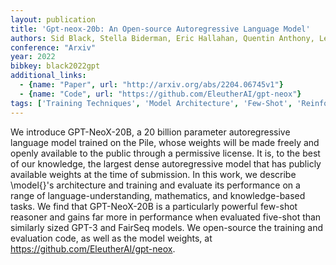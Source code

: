 ```yaml
---
layout: publication
title: 'Gpt-neox-20b: An Open-source Autoregressive Language Model'
authors: Sid Black, Stella Biderman, Eric Hallahan, Quentin Anthony, Leo Gao, Laurence Golding, Horace He, Connor Leahy, Kyle Mcdonell, Jason Phang, Michael Pieler, Usvsn Sai Prashanth, Shivanshu Purohit, Laria Reynolds, Jonathan Tow, Ben Wang, Samuel Weinbach
conference: "Arxiv"
year: 2022
bibkey: black2022gpt
additional_links:
  - {name: "Paper", url: "http://arxiv.org/abs/2204.06745v1"}
  - {name: "Code", url: "https://github.com/EleutherAI/gpt-neox"}
tags: ['Training Techniques', 'Model Architecture', 'Few-Shot', 'Reinforcement Learning', 'Language Modeling', 'GPT', 'Pretraining Methods', 'Has Code']
---
```

We introduce GPT-NeoX-20B, a 20 billion parameter autoregressive language
model trained on the Pile, whose weights will be made freely and openly
available to the public through a permissive license. It is, to the best of our
knowledge, the largest dense autoregressive model that has publicly available
weights at the time of submission. In this work, we describe \model\{\}'s
architecture and training and evaluate its performance on a range of
language-understanding, mathematics, and knowledge-based tasks. We find that
GPT-NeoX-20B is a particularly powerful few-shot reasoner and gains far more in
performance when evaluated five-shot than similarly sized GPT-3 and FairSeq
models. We open-source the training and evaluation code, as well as the model
weights, at https://github.com/EleutherAI/gpt-neox.
